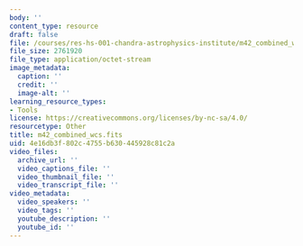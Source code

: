```yaml
---
body: ''
content_type: resource
draft: false
file: /courses/res-hs-001-chandra-astrophysics-institute/m42_combined_wcs.fits
file_size: 2761920
file_type: application/octet-stream
image_metadata:
  caption: ''
  credit: ''
  image-alt: ''
learning_resource_types:
- Tools
license: https://creativecommons.org/licenses/by-nc-sa/4.0/
resourcetype: Other
title: m42_combined_wcs.fits
uid: 4e16db3f-802c-4755-b630-445928c81c2a
video_files:
  archive_url: ''
  video_captions_file: ''
  video_thumbnail_file: ''
  video_transcript_file: ''
video_metadata:
  video_speakers: ''
  video_tags: ''
  youtube_description: ''
  youtube_id: ''
---
```

